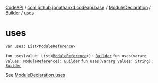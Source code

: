 [CodeAPI](../../../index.md) / [com.github.jonathanxd.codeapi.base](../../index.md) / [ModuleDeclaration](../index.md) / [Builder](index.md) / [uses](.)

# uses

`var uses: List<`[`ModuleReference`](../../-module-reference/index.md)`>`

`fun uses(value: List<`[`ModuleReference`](../../-module-reference/index.md)`>): `[`Builder`](index.md)
`fun uses(vararg values: `[`ModuleReference`](../../-module-reference/index.md)`): `[`Builder`](index.md)
`fun uses(vararg values: String): `[`Builder`](index.md)

See [ModuleDeclaration.uses](../uses.md)

